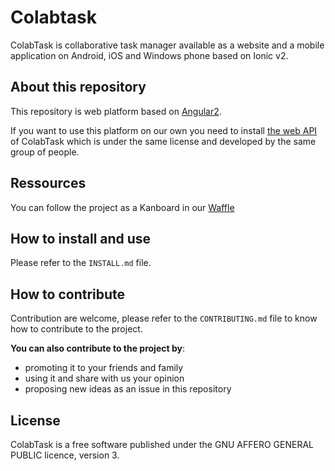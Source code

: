 # Colabtask

ColabTask is collaborative task manager available
as a website and a mobile application on Android,
iOS and Windows phone based on Ionic v2.

## About this repository
This repository is web platform based
on [Angular2](http://angular.io/).

If you want to use this platform on our own you need to install 
[the web API](https://github.com/RignonNoel/tasklist) of ColabTask 
which is under the same license and developed by the same group of 
people.

## Ressources
You can follow the project as a Kanboard in our 
[Waffle](https://waffle.io/RignonNoel/web-tasklist)

## How to install and use

Please refer to the `INSTALL.md` file.

## How to contribute

Contribution are welcome, please refer to the `CONTRIBUTING.md` 
file to know how to contribute to the project.

**You can also contribute to the project by**:
 - promoting it to your friends and family
 - using it and share with us your opinion
 - proposing new ideas as an issue in this repository

## License

ColabTask is a free software published under the GNU AFFERO GENERAL 
PUBLIC licence, version 3.


